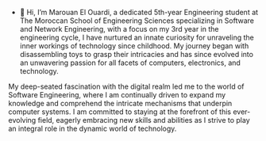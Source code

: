 - 👋 Hi, I’m Marouan El Ouardi, a dedicated 5th-year Engineering student at The Moroccan School of Engineering Sciences specializing in Software and Network Engineering, with a focus on my 3rd year in the engineering cycle, I have nurtured an innate curiosity for unraveling the inner workings of technology since childhood. My journey began with disassembling toys to grasp their intricacies and has since evolved into an unwavering passion for all facets of computers, electronics, and technology.

My deep-seated fascination with the digital realm led me to the world of Software Engineering, where I am continually driven to expand my knowledge and comprehend the intricate mechanisms that underpin computer systems. I am committed to staying at the forefront of this ever-evolving field, eagerly embracing new skills and abilities as I strive to play an integral role in the dynamic world of technology.

